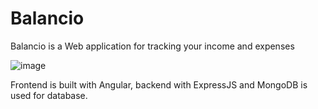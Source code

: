 # Balancio

Balancio is a Web application for tracking your income and expenses

![image](https://github.com/balancio/.github/assets/62907395/57a17b04-f5c9-4a67-81f2-84dddedd9ebd)

Frontend is built with Angular, backend with ExpressJS and MongoDB is used for database.
